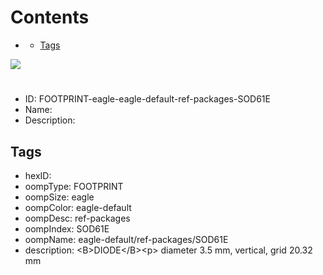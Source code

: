 



Contents
========

* [](#)
	* [Tags](#tags)
  
![][im]
# 

- ID: FOOTPRINT-eagle-eagle-default-ref-packages-SOD61E
- Name: 
- Description: 

## Tags

- hexID: 
- oompType: FOOTPRINT
- oompSize: eagle
- oompColor: eagle-default
- oompDesc: ref-packages
- oompIndex: SOD61E
- oompName: eagle-default/ref-packages/SOD61E
- description: &lt;B&gt;DIODE&lt;/B&gt;&lt;p&gt;&#xD;
diameter 3.5 mm, vertical, grid 20.32 mm



[im]: image.png
